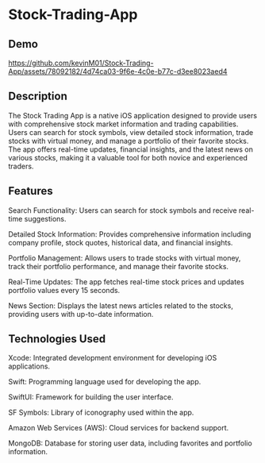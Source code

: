 # Stock-Trading-App

## Demo



https://github.com/kevinM01/Stock-Trading-App/assets/78092182/4d74ca03-9f6e-4c0e-b77c-d3ee8023aed4



## Description
The Stock Trading App is a native iOS application designed to provide users with comprehensive stock market information and trading capabilities. Users can search for stock symbols, view detailed stock information, trade stocks with virtual money, and manage a portfolio of their favorite stocks. The app offers real-time updates, financial insights, and the latest news on various stocks, making it a valuable tool for both novice and experienced traders.

## Features

Search Functionality: Users can search for stock symbols and receive real-time suggestions.

Detailed Stock Information: Provides comprehensive information including company profile, stock quotes, historical data, and financial insights.

Portfolio Management: Allows users to trade stocks with virtual money, track their portfolio performance, and manage their favorite stocks.

Real-Time Updates: The app fetches real-time stock prices and updates portfolio values every 15 seconds.

News Section: Displays the latest news articles related to the stocks, providing users with up-to-date information.

## Technologies Used

Xcode: Integrated development environment for developing iOS applications.

Swift: Programming language used for developing the app.

SwiftUI: Framework for building the user interface.

SF Symbols: Library of iconography used within the app.

Amazon Web Services (AWS): Cloud services for backend support.

MongoDB: Database for storing user data, including favorites and portfolio information.

